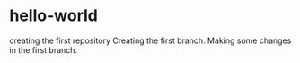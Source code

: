 # hello-world
creating the first repository
Creating the first branch. 
Making some changes in the first branch.
